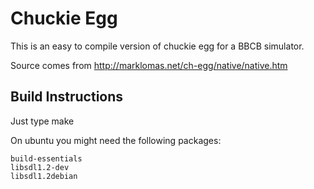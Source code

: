 # Chuckie Egg

This is an easy to compile version of chuckie egg for a BBCB simulator.

Source comes from http://marklomas.net/ch-egg/native/native.htm

## Build Instructions

Just type make

On ubuntu you might need the following packages:

    build-essentials
    libsdl1.2-dev
    libsdl1.2debian
    
